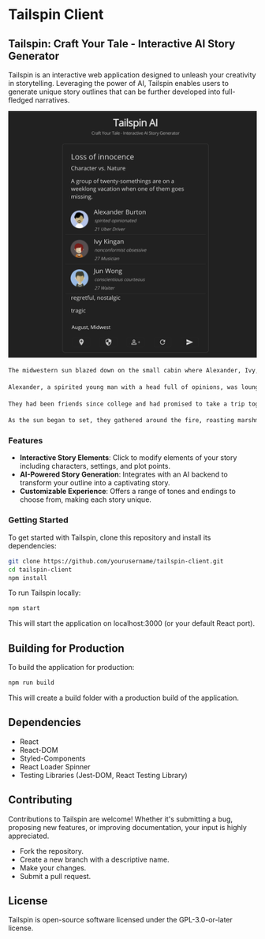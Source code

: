 # Tailspin Client

## Tailspin: Craft Your Tale - Interactive AI Story Generator

Tailspin is an interactive web application designed to unleash your creativity in storytelling. Leveraging the power of AI, Tailspin enables users to generate unique story outlines that can be further developed into full-fledged narratives.

![Tailspin Screenshot](tailspin-screen.png)

```markdown
The midwestern sun blazed down on the small cabin where Alexander, Ivy, and Jun were staying for their weeklong vacation. The air was thick with the scent of corn and the distant sound of cattle could be heard. It was August, the peak of summer, and the perfect time to escape the city and all of its craziness.

Alexander, a spirited young man with a head full of opinions, was lounging in a hammock, sipping on a cold beer. Ivy, a nonconformist musician, was sprawled on the grass, strumming her guitar. Jun, the polite and conscientious waiter, was busy tending to the BBQ, his apron stained with sauce.

They had been friends since college and had promised to take a trip together every summer. This year, they had decided on the Midwest, craving the simplicity and peace that it offered.

As the sun began to set, they gathered around the fire, roasting marshmallows and sharing stories. The fireflies danced around them, adding to the magical atmosphere. Everything seemed perfect, until Alexander's phone rang ...
```

### Features

- **Interactive Story Elements**: Click to modify elements of your story including characters, settings, and plot points.
- **AI-Powered Story Generation**: Integrates with an AI backend to transform your outline into a captivating story.
- **Customizable Experience**: Offers a range of tones and endings to choose from, making each story unique.

### Getting Started

To get started with Tailspin, clone this repository and install its dependencies:

```bash
git clone https://github.com/yourusername/tailspin-client.git
cd tailspin-client
npm install
```

To run Tailspin locally:

```bash
npm start
```

This will start the application on localhost:3000 (or your default React port).

## Building for Production

To build the application for production:

```bash
npm run build
```

This will create a build folder with a production build of the application.

## Dependencies

- React
- React-DOM
- Styled-Components
- React Loader Spinner
- Testing Libraries (Jest-DOM, React Testing Library)

## Contributing

Contributions to Tailspin are welcome! Whether it's submitting a bug, proposing new features, or improving documentation, your input is highly appreciated.

- Fork the repository.
- Create a new branch with a descriptive name.
- Make your changes.
- Submit a pull request.

## License

Tailspin is open-source software licensed under the GPL-3.0-or-later license.
